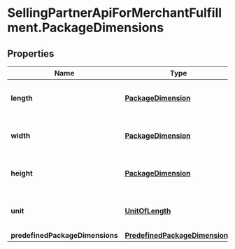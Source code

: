 # SellingPartnerApiForMerchantFulfillment.PackageDimensions

## Properties
Name | Type | Description | Notes
------------ | ------------- | ------------- | -------------
**length** | [**PackageDimension**](PackageDimension.md) | The length dimension. If you don't specify `PredefinedPackageDimensions`, you must specify the length. | [optional] 
**width** | [**PackageDimension**](PackageDimension.md) | The width dimension. If you don't specify `PredefinedPackageDimensions`, you must specify the width. | [optional] 
**height** | [**PackageDimension**](PackageDimension.md) | The height dimension. If you don't specify `PredefinedPackageDimensions`, you must specify the height. | [optional] 
**unit** | [**UnitOfLength**](UnitOfLength.md) | The unit of measurement. If you don't specify `PredefinedPackageDimensions`, you must specify the unit. | [optional] 
**predefinedPackageDimensions** | [**PredefinedPackageDimensions**](PredefinedPackageDimensions.md) |  | [optional] 


